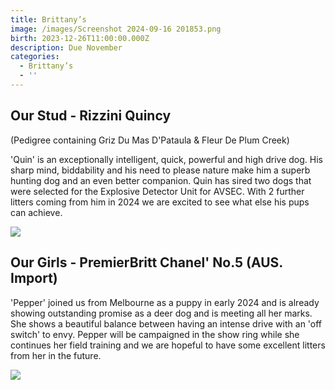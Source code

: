 ```yaml
---
title: Brittany’s
image: /images/Screenshot 2024-09-16 201853.png
birth: 2023-12-26T11:00:00.000Z
description: Due November
categories:
  - Brittany’s
  - ''
---
```


## Our Stud - Rizzini Quincy 

(Pedigree containing Griz Du Mas D'Pataula & Fleur De Plum Creek)

'Quin' is an exceptionally intelligent, quick, powerful and high drive dog. His sharp mind, biddability and his need to please nature make him a superb hunting dog and an even better companion. Quin has sired two dogs that were selected for the Explosive Detector Unit for AVSEC. With 2 further litters coming from him in 2024 we are excited to see what else his pups can achieve.  

![](/images/IMG_4260.jpg)

## Our Girls - PremierBritt Chanel' No.5 (AUS. Import)

'Pepper' joined us from Melbourne as a puppy in early 2024 and is already showing outstanding promise as a deer dog and is meeting all her marks. She shows a beautiful balance between having an intense drive with an 'off switch' to envy. Pepper will be campaigned in the show ring while she continues her field training and we are hopeful to have some excellent litters from her in the future.

![](/images/IMG_9759.jpeg)
